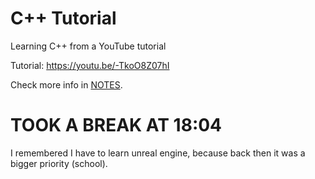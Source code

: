 # C++ Tutorial
Learning C++ from a YouTube tutorial

Tutorial: https://youtu.be/-TkoO8Z07hI

Check more info in [NOTES](./NOTES.md).

# TOOK A BREAK AT 18:04
I remembered I have to learn unreal engine, because back then it was a bigger priority (school).
